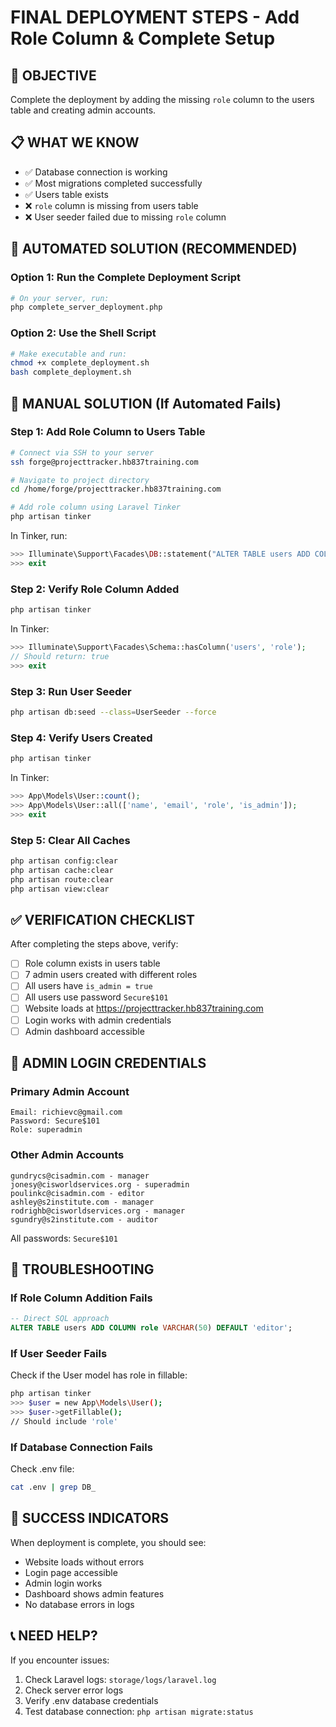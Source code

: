 # FINAL DEPLOYMENT STEPS - Add Role Column & Complete Setup

## 🎯 **OBJECTIVE**
Complete the deployment by adding the missing `role` column to the users table and creating admin accounts.

## 📋 **WHAT WE KNOW**
- ✅ Database connection is working
- ✅ Most migrations completed successfully  
- ✅ Users table exists
- ❌ `role` column is missing from users table
- ❌ User seeder failed due to missing `role` column

## 🚀 **AUTOMATED SOLUTION (RECOMMENDED)**

### Option 1: Run the Complete Deployment Script
```bash
# On your server, run:
php complete_server_deployment.php
```

### Option 2: Use the Shell Script
```bash
# Make executable and run:
chmod +x complete_deployment.sh
bash complete_deployment.sh
```

## 🔧 **MANUAL SOLUTION (If Automated Fails)**

### Step 1: Add Role Column to Users Table
```bash
# Connect via SSH to your server
ssh forge@projecttracker.hb837training.com

# Navigate to project directory
cd /home/forge/projecttracker.hb837training.com

# Add role column using Laravel Tinker
php artisan tinker
```

In Tinker, run:
```php
>>> Illuminate\Support\Facades\DB::statement("ALTER TABLE users ADD COLUMN role VARCHAR(50) DEFAULT 'editor'");
>>> exit
```

### Step 2: Verify Role Column Added
```bash
php artisan tinker
```

In Tinker:
```php
>>> Illuminate\Support\Facades\Schema::hasColumn('users', 'role');
// Should return: true
>>> exit
```

### Step 3: Run User Seeder
```bash
php artisan db:seed --class=UserSeeder --force
```

### Step 4: Verify Users Created
```bash
php artisan tinker
```

In Tinker:
```php
>>> App\Models\User::count();
>>> App\Models\User::all(['name', 'email', 'role', 'is_admin']);
>>> exit
```

### Step 5: Clear All Caches
```bash
php artisan config:clear
php artisan cache:clear
php artisan route:clear
php artisan view:clear
```

## ✅ **VERIFICATION CHECKLIST**

After completing the steps above, verify:

- [ ] Role column exists in users table
- [ ] 7 admin users created with different roles
- [ ] All users have `is_admin = true`
- [ ] All users use password `Secure$101`
- [ ] Website loads at https://projecttracker.hb837training.com
- [ ] Login works with admin credentials
- [ ] Admin dashboard accessible

## 👤 **ADMIN LOGIN CREDENTIALS**

### Primary Admin Account
```
Email: richievc@gmail.com
Password: Secure$101
Role: superadmin
```

### Other Admin Accounts
```
gundrycs@cisadmin.com - manager
jonesy@cisworldservices.org - superadmin  
poulinkc@cisadmin.com - editor
ashley@s2institute.com - manager
rodrighb@cisworldservices.org - manager
sgundry@s2institute.com - auditor
```

All passwords: `Secure$101`

## 🚨 **TROUBLESHOOTING**

### If Role Column Addition Fails
```sql
-- Direct SQL approach
ALTER TABLE users ADD COLUMN role VARCHAR(50) DEFAULT 'editor';
```

### If User Seeder Fails
Check if the User model has role in fillable:
```bash
php artisan tinker
>>> $user = new App\Models\User();
>>> $user->getFillable();
// Should include 'role'
```

### If Database Connection Fails
Check .env file:
```bash
cat .env | grep DB_
```

## 🎉 **SUCCESS INDICATORS**

When deployment is complete, you should see:
- Website loads without errors
- Login page accessible
- Admin login works
- Dashboard shows admin features
- No database errors in logs

## 📞 **NEED HELP?**

If you encounter issues:
1. Check Laravel logs: `storage/logs/laravel.log`
2. Check server error logs
3. Verify .env database credentials
4. Test database connection: `php artisan migrate:status`
